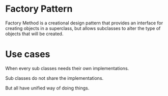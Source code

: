 # Factory Pattern

Factory Method is a creational design pattern that 
provides an interface for creating objects in a superclass, 
but allows subclasses to alter the type of objects that will be created.

# Use cases

When every sub classes needs their own implementations.

Sub classes do not share the implementations. 

But all have unified way of doing things.



